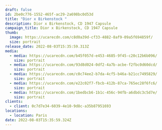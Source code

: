 ```yaml
---
draft: false
id: 2be0c776-1552-465f-ac29-2a698bc0d53d
title: "Dior x Birkenstock "
description: Dior x Birkenstock, CD 1947 Capsule
campaign_title: Dior x Birkenstock, CD 1947 Capsule
thumb:
  image: https://ucarecdn.com/c8d0a39d-cf33-4882-8af9-09a5f694859f/
  size: portrait
release_date: 2022-08-03T15:35:59.313Z
media:
  - media: https://ucarecdn.com/b45f057d-e453-4685-9f45-c20c12b6b096/
    size: portrait
  - media: https://ucarecdn.com/93d8d024-0df2-4a7b-acbe-f2fbc0d60dcd/
    size: portrait
  - media: https://ucarecdn.com/c0c74ee2-b7da-4cf5-b46a-b21cc7495829/
    size: portrait
  - media: https://ucarecdn.com/e22c02f7-fbcb-412b-87ca-765ec28f6fc6/
    size: portrait
  - media: https://ucarecdn.com/1bedbcb6-1b1c-456c-94fb-a6dbdc3c5d7e/
    size: portrait
clients:
  - client: 0c7d7e34-6039-4e10-9d8c-a35b87951693
locations:
  - location: Paris
date: 2022-08-03T15:35:59.324Z
---
```

